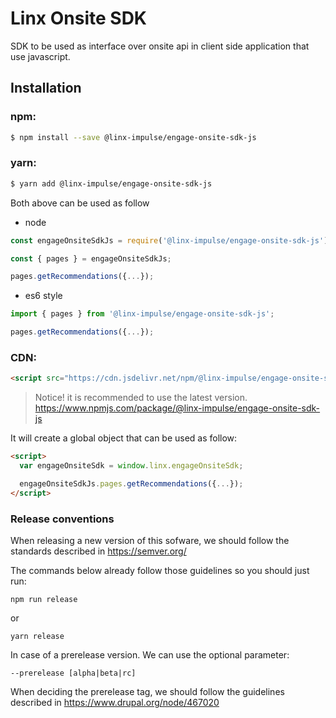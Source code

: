 # Linx Onsite SDK
SDK to be used as interface over onsite api in client side application that use javascript.

## Installation

### npm:
```bash
$ npm install --save @linx-impulse/engage-onsite-sdk-js
```
### yarn:
```bash
$ yarn add @linx-impulse/engage-onsite-sdk-js
```

Both above can be used as follow
- node
```javascript
const engageOnsiteSdkJs = require('@linx-impulse/engage-onsite-sdk-js');

const { pages } = engageOnsiteSdkJs;

pages.getRecommendations({...});
```

- es6 style
```javascript
import { pages } from '@linx-impulse/engage-onsite-sdk-js';

pages.getRecommendations({...});
```

### CDN:
```html
<script src="https://cdn.jsdelivr.net/npm/@linx-impulse/engage-onsite-sdk-js@0.0.0-alpha.7/dist/engage-onsite-sdk-js.js"></script>
```
> Notice! it is recommended to use the latest version.
> https://www.npmjs.com/package/@linx-impulse/engage-onsite-sdk-js


It will create a global object that can be used as follow:
```html
<script>
  var engageOnsiteSdk = window.linx.engageOnsiteSdk;

  engageOnsiteSdkJs.pages.getRecommendations({...});
</script>
```

### Release conventions
When releasing a new version of this sofware, we should follow the standards described in https://semver.org/

The commands below already follow those guidelines so you should just run:

```
npm run release
```

or

```
yarn release
```

In case of a prerelease version. We can use the optional parameter:

```
--prerelease [alpha|beta|rc]
```

When deciding the prerelease tag, we should follow the guidelines described in https://www.drupal.org/node/467020
